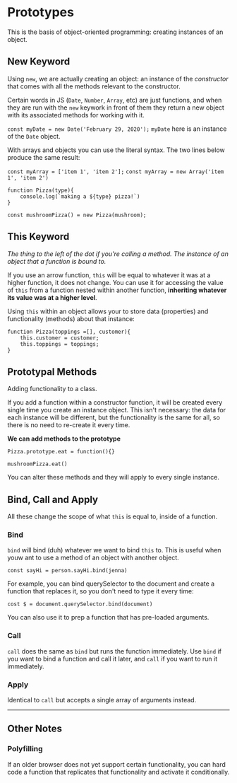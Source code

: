 # Prototypes

This is the basis of object-oriented programming: creating instances of an object.

## New Keyword

Using `new`, we are actually creating an object: an instance of the *constructor* that comes with all the methods relevant to the constructor. 

Certain words in JS (`Date`, `Number`, `Array`, etc) are just functions, and when they are run with the `new` keywork in front of them they return a new object with its associated methods for working with it. 

`const myDate = new Date('February 29, 2020');`
`myDate` here is an instance of the `Date` object. 

With arrays and objects you can use the literal syntax. The two lines below produce the same result:

`const myArray = ['item 1', 'item 2'];`
`const myArray = new Array('item 1', 'item 2')`

```
function Pizza(type){
    console.log(`making a ${type} pizza!`)
}

const mushroomPizza() = new Pizza(mushroom);
```

## This Keyword
*The thing to the left of the dot if you're calling a method. The instance of an object that a function is bound to.*

If you use an arrow function, `this` will be equal to whatever it was at a higher function, it does not change. You can use it for accessing the value of `this` from a function nested within another function, **inheriting whatever its value was at a higher level**.

Using `this` within an object allows your to store data (properties) and functionality (methods) about that instance:
```
function Pizza(toppings =[], customer){
    this.customer = customer;
    this.toppings = toppings;
}
```

## Prototypal Methods
Adding functionality to a class. 

If you add a function within a constructor function, it will be created every single time you create an instance object. This isn't necessary: the data for each instance will be different, but the functionality is the same for all, so there is no need to re-create it every time. 

**We can add methods to the prototype**

`Pizza.prototype.eat = function(){}`

`mushroomPizza.eat()`

You can alter these methods and they will apply to every single instance. 

## Bind, Call and Apply
All these change the scope of what `this` is equal to, inside of a function. 

### Bind
`bind` will bind (duh) whatever we want to bind `this` to. This is useful when youw ant to use a method of an object with another object. 

`const sayHi = person.sayHi.bind(jenna)`

For example, you can bind querySelector to the document and create a function that replaces it, so you don't need to type it every time:

`cost $ = document.querySelector.bind(document)`

You can also use it to prep a function that has pre-loaded arguments. 

### Call
`call` does the same as `bind` but runs the function immediately. Use `bind` if you want to bind a function and call it later, and `call` if you want to run it immediately. 

### Apply
Identical to `call` but accepts a single array of arguments instead. 

---

## Other Notes
### Polyfilling
If an older browser does not yet support certain functionality, you can hard code a function that replicates that functionality and activate it conditionally. 



